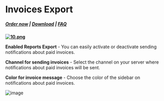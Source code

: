 # Invoices Export

#####  [Order now](https://puqcloud.com/whmcs-addon-puq-customization.php) | [Download](https://download.puqcloud.com/WHMCS/addons/PUQ-Customization/) | [FAQ](https://faq.puqcloud.com/)

**[![10.png](https://doc.puq.info/uploads/images/gallery/2024-02/scaled-1680-/10.png)](https://doc.puq.info/uploads/images/gallery/2024-02/10.png)**

**Enabled Reports Export** - You can easily activate or deactivate sending notifications about paid invoices.

**Channel for sending invoices** - Select the channel on your server where notifications about paid invoices will be sent.

**Color for invoice message** - Choose the color of the sidebar on notifications about paid invoices.

![image](https://github.com/PUQ-sp-z-o-o/WHMCS-Addon-PUQ-Customization/assets/81689153/763bd7b7-12d2-4b53-8c80-ee4762b7aef1)
